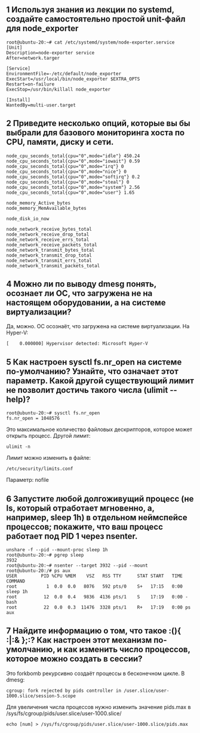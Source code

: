 ## 1 Используя знания из лекции по systemd, создайте самостоятельно простой unit-файл для node_exporter

	root@ubuntu-20:~# cat /etc/systemd/system/node-exporter.service
	[Unit]
	Description=node-exporter service
	After=network.targer
	
	[Service]
	EnvironmentFile=-/etc/default/node_exporter
	ExecStart=/usr/local/bin/node_exporter $EXTRA_OPTS
	Restart=on-failure
	ExecStop=/usr/bin/killall node_exporter
	
	[Install]
	WantedBy=multi-user.target


## 2 Приведите несколько опций, которые вы бы выбрали для базового мониторинга хоста по CPU, памяти, диску и сети.

	node_cpu_seconds_total{cpu="0",mode="idle"} 450.24
	node_cpu_seconds_total{cpu="0",mode="iowait"} 0.59
	node_cpu_seconds_total{cpu="0",mode="irq"} 0
	node_cpu_seconds_total{cpu="0",mode="nice"} 0
	node_cpu_seconds_total{cpu="0",mode="softirq"} 0.2
	node_cpu_seconds_total{cpu="0",mode="steal"} 0
	node_cpu_seconds_total{cpu="0",mode="system"} 2.56
	node_cpu_seconds_total{cpu="0",mode="user"} 1.65
	
	node_memory_Active_bytes
	node_memory_MemAvailable_bytes
	
	node_disk_io_now
	
	node_network_receive_bytes_total
	node_network_receive_drop_total
	node_network_receive_errs_total
	node_network_receive_packets_total
	node_network_transmit_bytes_total
	node_network_transmit_drop_total
	node_network_transmit_errs_total
	node_network_transmit_packets_total
	
## 4 Можно ли по выводу dmesg понять, осознает ли ОС, что загружена не на настоящем оборудовании, а на системе виртуализации?

Да, можно. ОС осознаёт, что загружена на системе виртуализации. На Hyper-V:

	[    0.000000] Hypervisor detected: Microsoft Hyper-V
	
## 5 Как настроен sysctl fs.nr_open на системе по-умолчанию? Узнайте, что означает этот параметр. Какой другой существующий лимит не позволит достичь такого числа (ulimit --help)?

	root@ubuntu-20:~# sysctl fs.nr_open
	fs.nr_open = 1048576

Это максимальное количество файловых дескрипторов, которое может открыть процесс. Другой лимит:

	ulimit -n
	
Лимит можно изменить в файле:
	
	/etc/security/limits.conf 

Параметр: nofile

## 6 Запустите любой долгоживущий процесс (не ls, который отработает мгновенно, а, например, sleep 1h) в отдельном неймспейсе процессов; покажите, что ваш процесс работает под PID 1 через nsenter.

	unshare -f --pid --mount-proc sleep 1h
	root@ubuntu-20:~# pgrep sleep
	3932
	root@ubuntu-20:~# nsenter --target 3932 --pid --mount
	root@ubuntu-20:/# ps aux
	USER         PID %CPU %MEM    VSZ   RSS TTY      STAT START   TIME COMMAND
	root           1  0.0  0.0   8076   592 pts/0    S+   17:15   0:00 sleep 1h
	root          12  0.0  0.4   9836  4136 pts/1    S    17:19   0:00 -bash
	root          22  0.0  0.3  11476  3328 pts/1    R+   17:19   0:00 ps aux

## 7 Найдите информацию о том, что такое :(){ :|:& };:? Как настроен этот механизм по-умолчанию, и как изменить число процессов, которое можно создать в сессии?

Это forkbomb рекурсивно создаёт процессы в бесконечном цикле. В dmesg:

	cgroup: fork rejected by pids controller in /user.slice/user-1000.slice/session-5.scope

Для увеличения числа процессов нужно изменить значение pids.max в /sys/fs/cgroup/pids/user.slice/user-1000.slice/

	echo [num] > /sys/fs/cgroup/pids/user.slice/user-1000.slice/pids.max

	
